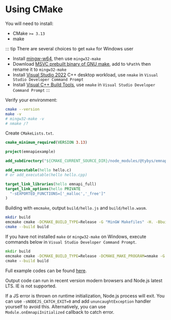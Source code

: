 # Using CMake

You will need to install:

- CMake `>= 3.13`
- make

::: tip
There are several choices to get `make` for Windows user

- Install [mingw-w64](https://www.mingw-w64.org/downloads/), then use `mingw32-make`
- Download [MSVC prebuilt binary of GNU make](https://github.com/toyobayashi/make-win-build/releases), add to `%Path%` then rename it to `mingw32-make`
- Install [Visual Studio 2022](https://visualstudio.microsoft.com/) C++ desktop workload, use `nmake` in `Visual Studio Developer Command Prompt`
- Install [Visual C++ Build Tools](https://visualstudio.microsoft.com/visual-cpp-build-tools/), use `nmake` in `Visual Studio Developer Command Prompt`
:::

Verify your environment:

```bash
cmake --version
make -v
# mingw32-make -v
# nmake /?
```

Create `CMakeLists.txt`.

```cmake
cmake_minimum_required(VERSION 3.13)

project(emnapiexample)

add_subdirectory("${CMAKE_CURRENT_SOURCE_DIR}/node_modules/@tybys/emnapi")

add_executable(hello hello.c)
# or add_executable(hello hello.cpp)

target_link_libraries(hello emnapi_full)
target_link_options(hello PRIVATE
  "-sEXPORTED_FUNCTIONS=['_malloc','_free']"
)
```

Building with `emcmake`, output `build/hello.js` and `build/hello.wasm`.

```bash
mkdir build
emcmake cmake -DCMAKE_BUILD_TYPE=Release -G "MinGW Makefiles" -H. -Bbuild
cmake --build build
```

If you have not installed `make` or `mingw32-make` on Windows, execute commands below in `Visual Studio Developer Command Prompt`.

```bat
mkdir build
emcmake cmake -DCMAKE_BUILD_TYPE=Release -DCMAKE_MAKE_PROGRAM=nmake -G "NMake Makefiles" -H. -Bbuild
cmake --build build
```

Full example codes can be found [here](https://github.com/toyobayashi/emnapi/tree/main/example).

Output code can run in recent version modern browsers and Node.js latest LTS. IE is not supported.

If a JS error is thrown on runtime initialization, Node.js process will exit. You can use `-sNODEJS_CATCH_EXIT=0` and add `ununcaughtException` handler yourself to avoid this. Alternatively, you can use `Module.onEmnapiInitialized` callback to catch error.
